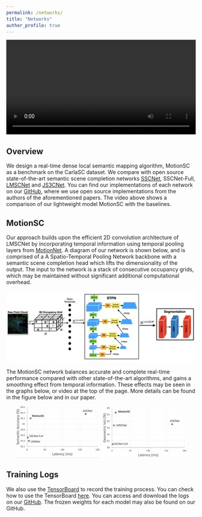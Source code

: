 ```yaml
---
permalink: /networks/
title: "Networks"
author_profile: true
---
```


<p float="middle">
    <video autoplay="autoplay" src="../images/NetworksFast.mp4" controls="controls" width="100%" />
</p>


## Overview
We design a real-time dense local semantic mapping algorithm, MotionSC as a benchmark on the CarlaSC dataset. We compare with open source state-of-the-art semantic scene completion networks [SSCNet](http://sscnet.cs.princeton.edu/), SSCNet-Full, [LMSCNet](https://arxiv.org/abs/2008.10559) and [JS3CNet](https://github.com/yanx27/JS3C-Net). You can find our implementations of each network on our [GitHub](https://github.com/UMich-CURLY/3DMapping), where we use open source implementations from the authors of the aforementioned papers. The video above shows a comparison of our lightweight model MotionSC with the baselines. 

## MotionSC

Our approach builds upon the efficient 2D convolution architecture of LMSCNet by incorporating temporal information using temporal pooling layers from [MotionNet](https://arxiv.org/abs/2003.06754). A diagram of our network is shown below, and is comprised of a A Spatio-Temporal Pooling Network backbone with a semantic scene completion head which lifts the dimensionality of the output. The input to the network is a stack of consecutive occupancy grids, which may be maintained without significant additional computational overhead. 

![MotionSC-structure](../images/MotionSC.png)

The MotionSC network balances accurate and complete real-time performance compared with other state-of-the-art algorithms, and gains a smoothing effect from temporal information. These effects may be seen in the graphs below, or video at the top of the page. More details can be found in the figure below and in our paper.

<p align="center">
  <img src="../images/AccuracyLatency.png" width="45%" /> 
  <img src="../images/GeometryLatency.png" width="45%" /> 
</p>

## Training Logs
We also use the [TensorBoard](https://www.tensorflow.org/tensorboard) to record the training process. You can check how to use the TensorBoard [here](https://pytorch.org/tutorials/recipes/recipes/tensorboard_with_pytorch.html). You can access and download the logs on our [GitHub](https://github.com/UMich-CURLY/3DMapping). The frozen weights for each model may also be found on our GitHub. 

<!-- ## Visualization -->
